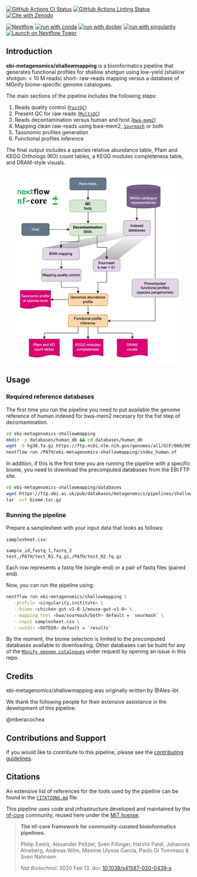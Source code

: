 [![GitHub Actions CI Status](https://github.com/ebi-metagenomics/shallowmapping/workflows/nf-core%20CI/badge.svg)](https://github.com/ebi-metagenomics/shallowmapping/actions?query=workflow%3A%22nf-core+CI%22)
[![GitHub Actions Linting Status](https://github.com/ebi-metagenomics/shallowmapping/workflows/nf-core%20linting/badge.svg)](https://github.com/ebi-metagenomics/shallowmapping/actions?query=workflow%3A%22nf-core+linting%22)[![Cite with Zenodo](http://img.shields.io/badge/DOI-10.5281/zenodo.XXXXXXX-1073c8?labelColor=000000)](https://doi.org/10.5281/zenodo.XXXXXXX)

[![Nextflow](https://img.shields.io/badge/nextflow%20DSL2-%E2%89%A523.04.0-23aa62.svg)](https://www.nextflow.io/)
[![run with conda](http://img.shields.io/badge/run%20with-conda-3EB049?labelColor=000000&logo=anaconda)](https://docs.conda.io/en/latest/)
[![run with docker](https://img.shields.io/badge/run%20with-docker-0db7ed?labelColor=000000&logo=docker)](https://www.docker.com/)
[![run with singularity](https://img.shields.io/badge/run%20with-singularity-1d355c.svg?labelColor=000000)](https://sylabs.io/docs/)
[![Launch on Nextflow Tower](https://img.shields.io/badge/Launch%20%F0%9F%9A%80-Nextflow%20Tower-%234256e7)](https://tower.nf/launch?pipeline=https://github.com/ebi-metagenomics/shallowmapping)

## Introduction

**ebi-metagenomics/shallowmapping** is a bioinformatics pipeline that generates functional profiles for shallow shotgun using low-yield (shallow shotgun: < 10 M reads) short- raw-reads mapping versus a database of MGnify biome-specific genome catalogues.

The main sections of the pipeline includes the following steps:
1. Reads quality control ([`FastQC`](https://www.bioinformatics.babraham.ac.uk/projects/fastqc/))
2. Present QC for raw reads ([`MultiQC`](http://multiqc.info/))
3. Reads decontamination versus human and host ([`bwa-mem2`](https://github.com/bwa-mem2/bwa-mem2))
4. Mapping clean raw-reads using bwa-mem2, [`Sourmash`](https://sourmash.readthedocs.io/en/latest/command-line.html) or both
5. Taxonomic profiles generation
6. Functional profiles inference

The final output includes a species relative abundance table, Pfam and KEGG Orthologs (KO) count tables, a KEGG modules completeness table, and DRAM-style visuals.

<p align="center" width="100%">
   <img src="docs/images/workflow.png" width="90%"/>
</p>


## Usage

### Required reference databases

The first time you run the pipeline you need to put available the genome reference of human indexed for bwa-mem2 necesary for the fist step of decontamination.

```bash
cd ebi-metagenomics-shallowmapping
mkdir -p databases/human_db && cd databases/human_db
wget -O hg38.fa.gz https://ftp.ncbi.nlm.nih.gov/genomes/all/GCF/000/001/405/GCF_000001405.40_GRCh38.p14/GCF_000001405.40_GRCh38.p14_genomic.fna.gz
nextflow run /PATH/ebi-metagenomics-shallowmapping/index_human.nf
```

In addition, if this is the first time you are running the pipeline with a specific biome, you need to download the precomputed databases from the EBI FTP site.

```bash
cd ebi-metagenomics-shallowmapping/databases
wget https://ftp.ebi.ac.uk/pub/databases/metagenomics/pipelines/shallow-mapping/biome.tar.gz
tar -xvf biome.tar.gz
```

### Running the pipeline

Prepare a samplesheet with your input data that looks as follows:

`samplesheet.csv`:

```csv
sample_id,fastq_1,fastq_2
test,/PATH/test_R1.fq.gz,/PATH/test_R2.fq.gz
```

Each row represents a fastq file (single-end) or a pair of fastq files (paired end).

Now, you can run the pipeline using:

```bash
nextflow run ebi-metagenomics/shallowmapping \
   -profile <singularity,institute> \
   --biome <chicken-gut-v1-0-1/mouse-gut-v1-0> \
   --mapping_tool <bwa/sourmash/both> default = `sourmash` \
   --input samplesheet.csv \
   --outdir <OUTDIR> default = `results`
```

By the moment, the biome selection is limited to the precomputed databases available to downloading. Other databases can be build for any of the [`MGnify genome catalogues`](https://www.ebi.ac.uk/metagenomics/browse/genomes) under request by opening an issue in this repo.


## Credits

ebi-metagenomics/shallowmapping was originally written by @Ales-ibt.

We thank the following people for their extensive assistance in the development of this pipeline:

@mberacochea


## Contributions and Support

If you would like to contribute to this pipeline, please see the [contributing guidelines](.github/CONTRIBUTING.md).

## Citations

<!-- TODO nf-core: Add citation for pipeline after first release. Uncomment lines below and update Zenodo doi and badge at the top of this file. -->
<!-- If you use  ebi-metagenomics/shallowmapping for your analysis, please cite it using the following doi: [10.5281/zenodo.XXXXXX](https://doi.org/10.5281/zenodo.XXXXXX) -->

<!-- TODO nf-core: Add bibliography of tools and data used in your pipeline -->

An extensive list of references for the tools used by the pipeline can be found in the [`CITATIONS.md`](CITATIONS.md) file.

This pipeline uses code and infrastructure developed and maintained by the [nf-core](https://nf-co.re) community, reused here under the [MIT license](https://github.com/nf-core/tools/blob/master/LICENSE).

> **The nf-core framework for community-curated bioinformatics pipelines.**
>
> Philip Ewels, Alexander Peltzer, Sven Fillinger, Harshil Patel, Johannes Alneberg, Andreas Wilm, Maxime Ulysse Garcia, Paolo Di Tommaso & Sven Nahnsen.
>
> _Nat Biotechnol._ 2020 Feb 13. doi: [10.1038/s41587-020-0439-x](https://dx.doi.org/10.1038/s41587-020-0439-x).
